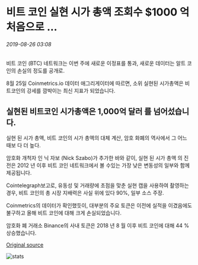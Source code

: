 # 비트 코인 실현 시가 총액 조회수 $1000 억 처음으로 ...

###### 2019-08-26 03:08

비트 코인 (BTC) 네트워크는 이번 주에 새로운 이정표를 통과, 새로운 데이터는 알트 코인의 손실의 정도를 공개로.

8월 25일 Coinmetrics.io 데이터 애그리게이터에 따르면, 소위 실현된 시가총액은 비트코인의 강세를 깜박이는 최신 지표가 되었습니다.

## 실현된 비트코인 시가총액은 1,000억 달러 를 넘어섰습니다.

실현 된 시가 총액, 비트 코인의 시가 총액의 대체 계산, 암호 화폐의 역사에서 그 어느 때보 다 더 높다.

암호화 개척자 인 닉 자보 (Nick Szabo)가 추가한 바와 같이, 실현 된 시가 총액 의 진전은 2012 년 이후 비트 코인 네트워크에서 볼 수있는 가장 낮은 변동성의 일부와 함께 제공됩니다.

Cointelegraph보고로, 유동성 및 거래량에 초점을 맞춘 실현 캡을 사용하여 촬영하는 경우, 비트 코인의 총 시장 지배력은 사실 위에 있다 90%, 일부 소스 주장.

Coinmetrics의 데이터가 확인했듯이, 대부분의 주요 토큰은 이전에 실적을 이겼음에도 불구하고 올해 비트 코인에 대해 크게 손실되었습니다.

암호화 폐 거래소 Binance의 사내 토큰은 2018 년 8 월 이후 비트 코인에 대해 44 % 상승했습니다.

[Original source](https://cointelegraph.com/news/bitcoin-realized-market-cap-hits-100-billion-for-the-first-time)

![stats](https://c.statcounter.com/11760860/0/a89fa40b/1/ "stats")